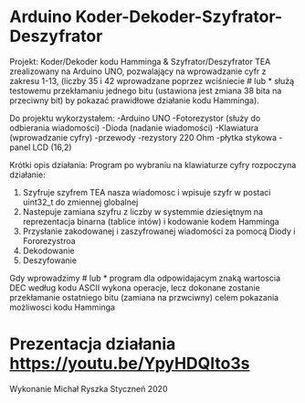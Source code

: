 # Arduino Koder-Dekoder-Szyfrator-Deszyfrator

Projekt: Koder/Dekoder kodu Hamminga & Szyfrator/Deszyfrator TEA zrealizowany na Arduino UNO, pozwalający na wprowadzanie cyfr z zakresu 1-13, (liczby 35 i 42 wprowadzane poprzez wciśniecie # lub * służą testowemu przekłamaniu jednego bitu (ustawiona jest zmiana 38 bita na przeciwny bit) by pokazać prawidłowe działanie kodu Hamminga).

Do projektu wykorzystałem: 
-Arduino UNO 
-Fotorezystor (służy do odbierania wiadomości) 
-Dioda (nadanie wiadomości) -Klawiatura (wprowadzanie cyfry) 
-przewody
-rezystory 220 Ohm 
-płytka stykowa -panel LCD (16,2)

Krótki opis działania:
Program po wybraniu na klawiaturze cyfry rozpoczyna działanie:
1) Szyfruje szyfrem TEA nasza wiadomosc i wpisuje szyfr w postaci uint32_t do zmiennej globalnej
2) Nastepuje zamiana szyfru z liczby w systemmie dziesiętnym na reprezentacja binarna (tablice intów) i kodowanie kodem Hamminga
3) Przysłanie zakodowanej i zaszyfrowanej wiadomości za pomocą Diody i Fororezystroa 
4) Dekodowanie
5) Deszyfowanie

Gdy wprowadzimy # lub * program dla odpowidajacym znaką wartoscia DEC według kodu ASCII wykona operacje, lecz dokonane zostanie przekłamanie ostatniego bitu (zamiana na przwciwny) celem pokazania możliwosci kodu Hamminga

# Prezentacja działania https://youtu.be/YpyHDQIto3s 

Wykonanie  Michał Ryszka Styczneń 2020 
